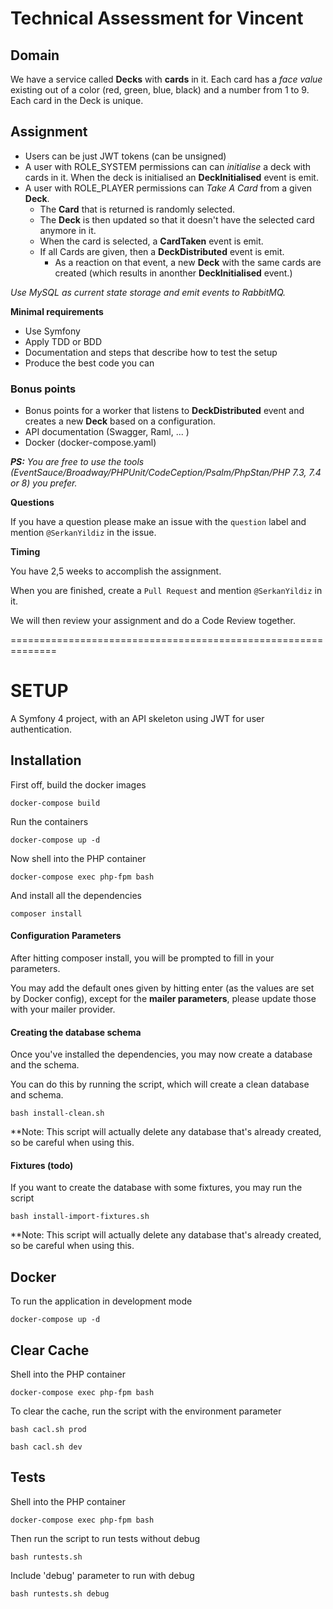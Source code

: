 # Technical Assessment for Vincent

## Domain
We have a service called **Decks** with **cards** in it. 
Each card has a _face value_ existing out of a color (red, green, blue, black) and a number from 1 to 9. Each card in the Deck is unique.

## Assignment

* Users can be just JWT tokens (can be unsigned)
* A user with ROLE_SYSTEM permissions can can _initialise_ a deck with cards in it. When the deck is initialised an **DeckInitialised** event is emit.
* A user with ROLE_PLAYER permissions can _Take A Card_ from a given **Deck**. 
    - The **Card** that is returned is randomly selected. 
    - The **Deck** is then updated so that it doesn't have the selected card anymore in it.
    - When the card is selected, a **CardTaken** event is emit.
    - If all Cards are given, then a **DeckDistributed** event is emit. 
        - As a reaction on that event, a new **Deck** with the same cards are created (which results in anonther **DeckInitialised** event.)

_Use MySQL as current state storage and emit events to RabbitMQ._

**Minimal requirements**

* Use Symfony
* Apply TDD or BDD
* Documentation and steps that describe how to test the setup
* Produce the best code you can

### Bonus points
- Bonus points for a worker that listens to **DeckDistributed** event and creates a new **Deck** based on a configuration.
- API documentation (Swagger, Raml, ... )
- Docker (docker-compose.yaml)

_**PS:** You are free to use the tools (EventSauce/Broadway/PHPUnit/CodeCeption/Psalm/PhpStan/PHP 7.3, 7.4 or 8) you prefer._

**Questions**

If you have a question please make an issue with the `question` label and mention `@SerkanYildiz` in the issue.

**Timing**

You have 2,5 weeks to accomplish the assignment.

When you are finished, create a `Pull Request` and mention `@SerkanYildiz` in it. 

We will then review your assignment and do a Code Review together.


==============================================================

SETUP
========

A Symfony 4 project, with an API skeleton using JWT for user authentication.

## Installation

First off, build the docker images

`docker-compose build`

Run the containers

`docker-compose up -d`

Now shell into the PHP container

`docker-compose exec php-fpm bash`

And install all the dependencies

`composer install`

#### Configuration Parameters

After hitting composer install, you will be prompted to fill in your parameters.
 
You may add the default ones given by hitting enter (as the values are set by Docker config), except for the **mailer parameters**, please update those with your mailer provider.

#### Creating the database schema

Once you've installed the dependencies, you may now create a database and the schema. 

You can do this by running the script, which will create a clean database and schema.

`bash install-clean.sh`

**Note: This script will actually delete any database that's already created, so be careful when using this.

#### Fixtures (todo)

If you want to create the database with some fixtures, you may run the script 

`bash install-import-fixtures.sh`

**Note: This script will actually delete any database that's already created, so be careful when using this.


## Docker

To run the application in development mode

`docker-compose up -d`

## Clear Cache

Shell into the PHP container

`docker-compose exec php-fpm bash`

To clear the cache, run the script with the environment parameter

`bash cacl.sh prod`

`bash cacl.sh dev`

## Tests
Shell into the PHP container

`docker-compose exec php-fpm bash`

Then run the script to run tests without debug

`bash runtests.sh`

Include 'debug' parameter to run with debug

`bash runtests.sh debug`



